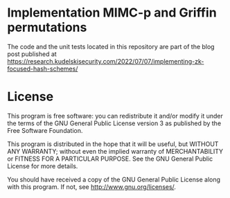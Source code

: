 # Implementation MIMC-p and Griffin permutations

The code and the unit tests located in this repository are part of the
blog post published at https://research.kudelskisecurity.com/2022/07/07/implementing-zk-focused-hash-schemes/

# License

This program is free software: you can redistribute it and/or modify it under the terms of the GNU General Public License version 3 as published by the Free Software Foundation.

This program is distributed in the hope that it will be useful, but WITHOUT ANY WARRANTY; without even the implied warranty of MERCHANTABILITY or FITNESS FOR A PARTICULAR PURPOSE. See the GNU General Public License for more details.

You should have received a copy of the GNU General Public License along with this program. If not, see http://www.gnu.org/licenses/.
